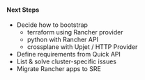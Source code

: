 #### Next Steps
* Decide how to bootstrap
    - terraform using Rancher provider
    - python with Rancher API
    - crossplane with Upjet / HTTP Provider
* Define requirements from Quick API
* List & solve cluster-specific issues
* Migrate Rancher apps to SRE
